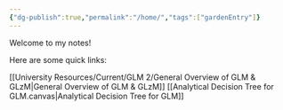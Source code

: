 ```yaml
---
{"dg-publish":true,"permalink":"/home/","tags":["gardenEntry"]}
---
```


Welcome to my notes!

Here are some quick links:

[[University Resources/Current/GLM 2/General Overview of GLM & GLzM\|General Overview of GLM & GLzM]]
[[Analytical Decision Tree for GLM.canvas|Analytical Decision Tree for GLM]]
